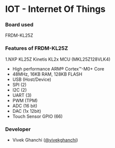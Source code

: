 # IOT - Internet  Of Things 

### Board used 

FRDM-KL25Z

### Features of FRDM-KL25Z

1.NXP KL25Z Kinetis KL2x MCU (MKL25Z128VLK4)
- High performance ARM® Cortex™-M0+ Core
- 48MHz, 16KB RAM, 128KB FLASH
- USB (Host/Device)
- SPI (2)
- I2C (2)
- UART (3)
- PWM (TPM)
- ADC (16 bit)
- DAC (1x 12bit)
- Touch Sensor
GPIO (66)





### Developer 

- Vivek Ghanchi ([@vivekghanchi](https://github.com/vivekghanchi))
